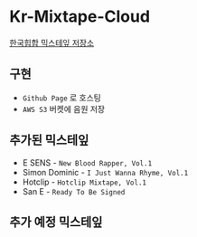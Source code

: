 # Kr-Mixtape-Cloud

[한국힙합 믹스테잎 저장소](https://kr-mixtape.kro.kr/)


## 구현

-   `Github Page` 로 호스팅
-   `AWS S3` 버켓에 음원 저장

## 추가된 믹스테잎

-   E SENS - `New Blood Rapper, Vol.1`
-   Simon Dominic - `I Just Wanna Rhyme, Vol.1`
-   Hotclip - `Hotclip Mixtape, Vol.1`
-   San E - `Ready To Be Signed`

## 추가 예정 믹스테잎
